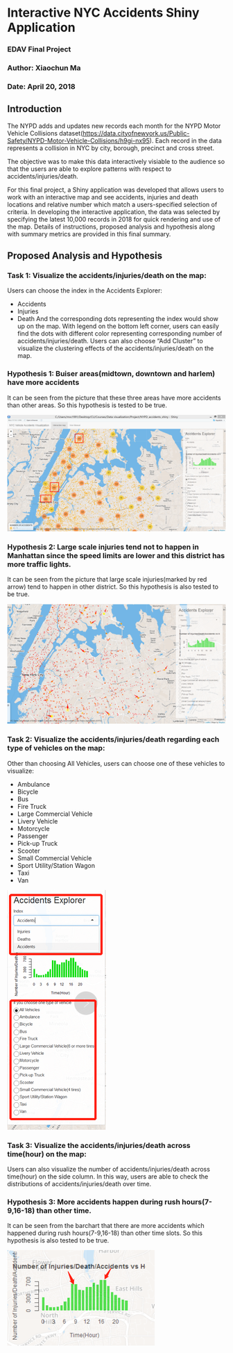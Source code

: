 # Interactive NYC Accidents Shiny Application

### EDAV Final Project
### Author: Xiaochun Ma
### Date: April 20, 2018

## Introduction

The NYPD adds and updates new records each month for the NYPD Motor Vehicle Collisions dataset(https://data.cityofnewyork.us/Public-Safety/NYPD-Motor-Vehicle-Collisions/h9gi-nx95). Each record in the data represents a collision in NYC by city, borough, precinct and cross street. 

The objective was to make this data interactively visiable to the audience so that the users are able to explore patterns with respect to accidents/injuries/death. 

For this final project, a Shiny application was developed that allows users to work with an interactive map and see accidents, injuries and death locations and relative number which match a users-specified selection of criteria. In developing the interactive application, the data was selected by specifying the latest 10,000 records in 2018 for quick rendering and use of the map. Details of instructions, proposed analysis and hypothesis along with summary metrics are provided in this final summary.

## Proposed Analysis and Hypothesis

### Task 1: Visualize the accidents/injuries/death on the map:

Users can choose the index in the Accidents Explorer:
* Accidents
* Injuries
* Death
And the corresponding dots representing the index would show up on the map. With legend on the bottom left corner, users can easily find the dots with different color representing corresponding number of accidents/injuries/death.
Users can also choose “Add Cluster” to visualize the clustering effects of the accidents/injuries/death on the map.

### Hypothesis 1: Buiser areas(midtown, downtown and harlem) have more accidents

It can be seen from the picture that these three areas have more accidents than other areas. So this hypothesis is tested to be true.

<img src="https://github.com/mxc19912008/readme_pics/raw/master/image/cluster.png">  

### Hypothesis 2: Large scale injuries tend not to happen in Manhattan since the speed limits are lower and this district has more traffic lights.

It can be seen from the picture that large scale injuries(marked by red arrow) tend to happen in other district. So this hypothesis is also tested to be true.

<img src="https://github.com/mxc19912008/readme_pics/raw/master/image/injuries.png">  

### Task 2: Visualize the accidents/injuries/death regarding each type of vehicles on the map:
Other than choosing All Vehicles, users can choose one of these vehicles to visualize:
* Ambulance
* Bicycle
* Bus
* Fire Truck
* Large Commercial Vehicle
* Livery Vehicle
* Motorcycle
* Passenger
* Pick-up Truck
* Scooter
* Small Commercial Vehicle
* Sport Utility/Station Wagon
* Taxi
* Van

<img src="https://github.com/mxc19912008/readme_pics/raw/master/image/choose.png">  

### Task 3: Visualize the accidents/injuries/death across time(hour) on the map:

Users can also visualize the number of accidents/injuries/death across time(hour) on the side column. In this way, users are able to check the distributions of accidents/injuries/death over time.

### Hypothesis 3: More accidents happen during rush hours(7-9,16-18) than other time.

It can be seen from the barchart that there are more accidents which happened during rush hours(7-9,16-18) than other time slots. So this hypothesis is also tested to be true.

<img src="https://github.com/mxc19912008/readme_pics/raw/master/image/time.png">  



